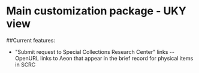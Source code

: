 
# Main customization package - UKY view


##Current features:

- "Submit request to Special Collections Research Center" links
-- OpenURL links to Aeon that appear in the brief record for physical items in SCRC






